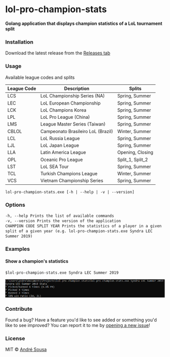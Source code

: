 # lol-pro-champion-stats

**Golang application that displays champion statistics of a LoL tournament split**

### Installation

Download the latest release from the [Releases tab](https://github.com/aosousa/lol-pro-champion-stats/releases)

### Usage

Available league codes and splits

| League Code | Description | Splits |
| --- | --- | --- |
| LCS | LoL Championship Series (NA) | Spring, Summer |
| LEC | LoL European Championship | Spring, Summer |
| LCK | LoL Champions Korea | Spring, Summer | 
| LPL | LoL Pro League (China) | Spring, Summer |
| LMS | League Master Series (Taiwan) | Spring, Summer |
| CBLOL | Campeonato Brasileiro LoL (Brazil) | Winter, Summer |
| LCL | LoL Russia League | Spring, Summer |
| LJL | LoL Japan League | Spring, Summer |
| LLA | Latin America League | Opening, Closing | 
| OPL | Oceanic Pro League | Split_1, Split_2 |
| LST | LoL SEA Tour | Spring, Summer |
| TCL | Turkish Champions League | Winter, Summer |
| VCS | Vietnam Championship Series | Spring, Summer |

```
lol-pro-champion-stats.exe [-h | --help | -v | --version]
```

### Options
```
-h, --help Prints the list of available commands
-v, --version Prints the version of the application
CHAMPION CODE SPLIT YEAR Prints the statistics of a player in a given split of a given year (e.g. lol-pro-champion-stats.exe Syndra LEC Summer 2019)
```

### Examples

#### Show a champion's statistics

`$lol-pro-champion-stats.exe Syndra LEC Summer 2019`

![ScreenShot](/img/champion_stats.png)

### Contribute

Found a bug? Have a feature you'd like to see added or something you'd like to see improved? You can report it to me by [opening a new issue](https://github.com/aosousa/lol-pro-champion-stats/issues)!

### License

MIT © [André Sousa](https://github.com/aosousa)
